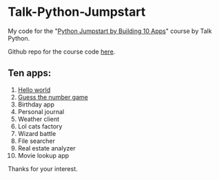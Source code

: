 # Talk-Python-Jumpstart
My code for the "[Python Jumpstart by Building 10 Apps]("https://training.talkpython.fm/courses/explore_python_jumpstart/python-language-jumpstart-building-10-apps")" course by Talk Python.

Github repo for the course code [here]("https://github.com/mikeckennedy/python-jumpstart-course-demos").

Ten apps:
-
1. [Hello world]("https://github.com/RWhiteDev/Talk-Python-Jumpstart/tree/master/01_Hello_World")
2. [Guess the number game]("https://github.com/RWhiteDev/Talk-Python-Jumpstart/tree/master/02_Guess_Number")
3. Birthday app
4. Personal journal
5. Weather client
6. Lol cats factory
7. Wizard battle
8. File searcher
9. Real estate analyzer
10. Movie lookup app

Thanks for your interest.
